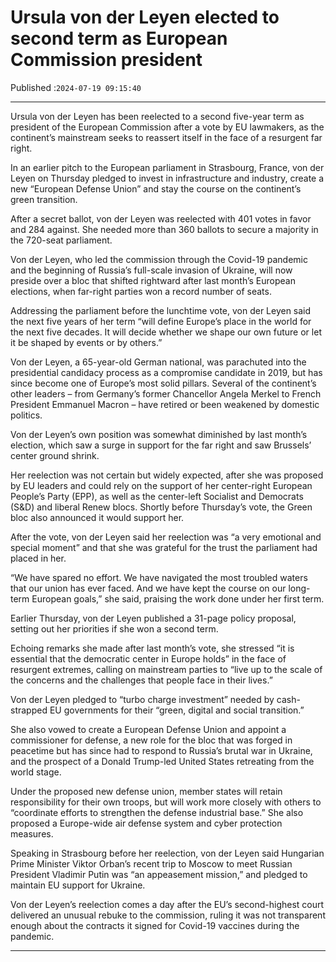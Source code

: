 # Ursula von der Leyen elected to second term as European Commission president

Published :`2024-07-19 09:15:40`

---

Ursula von der Leyen has been reelected to a second five-year term as president of the European Commission after a vote by EU lawmakers, as the continent’s mainstream seeks to reassert itself in the face of a resurgent far right.

In an earlier pitch to the European parliament in Strasbourg, France, von der Leyen on Thursday pledged to invest in infrastructure and industry, create a new “European Defense Union” and stay the course on the continent’s green transition.

After a secret ballot, von der Leyen was reelected with 401 votes in favor and 284 against. She needed more than 360 ballots to secure a majority in the 720-seat parliament.

Von der Leyen, who led the commission through the Covid-19 pandemic and the beginning of Russia’s full-scale invasion of Ukraine, will now preside over a bloc that shifted rightward after last month’s European elections, when far-right parties won a record number of seats.

Addressing the parliament before the lunchtime vote, von der Leyen said the next five years of her term “will define Europe’s place in the world for the next five decades. It will decide whether we shape our own future or let it be shaped by events or by others.”

Von der Leyen, a 65-year-old German national, was parachuted into the presidential candidacy process as a compromise candidate in 2019, but has since become one of Europe’s most solid pillars. Several of the continent’s other leaders – from Germany’s former Chancellor Angela Merkel to French President Emmanuel Macron – have retired or been weakened by domestic politics.

Von der Leyen’s own position was somewhat diminished by last month’s election, which saw a surge in support for the far right and saw Brussels’ center ground shrink.

Her reelection was not certain but widely expected, after she was proposed by EU leaders and could rely on the support of her center-right European People’s Party (EPP), as well as the center-left Socialist and Democrats (S&D) and liberal Renew blocs. Shortly before Thursday’s vote, the Green bloc also announced it would support her.

After the vote, von der Leyen said her reelection was “a very emotional and special moment” and that she was grateful for the trust the parliament had placed in her.

“We have spared no effort. We have navigated the most troubled waters that our union has ever faced. And we have kept the course on our long-term European goals,” she said, praising the work done under her first term.

Earlier Thursday, von der Leyen published a 31-page policy proposal, setting out her priorities if she won a second term.

Echoing remarks she made after last month’s vote, she stressed “it is essential that the democratic center in Europe holds” in the face of resurgent extremes, calling on mainstream parties to “live up to the scale of the concerns and the challenges that people face in their lives.”

Von der Leyen pledged to “turbo charge investment” needed by cash-strapped EU governments for their “green, digital and social transition.”

She also vowed to create a European Defense Union and appoint a commissioner for defense, a new role for the bloc that was forged in peacetime but has since had to respond to Russia’s brutal war in Ukraine, and the prospect of a Donald Trump-led United States retreating from the world stage.

Under the proposed new defense union, member states will retain responsibility for their own troops, but will work more closely with others to “coordinate efforts to strengthen the defense industrial base.” She also proposed a Europe-wide air defense system and cyber protection measures.

Speaking in Strasbourg before her reelection, von der Leyen said Hungarian Prime Minister Viktor Orban’s recent trip to Moscow to meet Russian President Vladimir Putin was “an appeasement mission,” and pledged to maintain EU support for Ukraine.

Von der Leyen’s reelection comes a day after the EU’s second-highest court delivered an unusual rebuke to the commission, ruling it was not transparent enough about the contracts it signed for Covid-19 vaccines during the pandemic.

---

